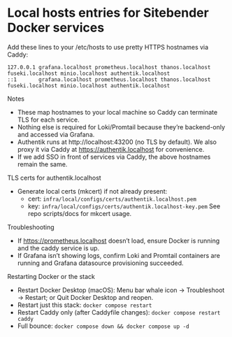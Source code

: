 # Local hosts entries for Sitebender Docker services

Add these lines to your /etc/hosts to use pretty HTTPS hostnames via Caddy:

```
127.0.0.1 grafana.localhost prometheus.localhost thanos.localhost fuseki.localhost minio.localhost authentik.localhost
::1       grafana.localhost prometheus.localhost thanos.localhost fuseki.localhost minio.localhost authentik.localhost
```

Notes
- These map hostnames to your local machine so Caddy can terminate TLS for each service.
- Nothing else is required for Loki/Promtail because they’re backend-only and accessed via Grafana.
- Authentik runs at http://localhost:43200 (no TLS by default). We also proxy it via Caddy at https://authentik.localhost for convenience.
- If we add SSO in front of services via Caddy, the above hostnames remain the same.

TLS certs for authentik.localhost
- Generate local certs (mkcert) if not already present:
	- cert: `infra/local/configs/certs/authentik.localhost.pem`
	- key:  `infra/local/configs/certs/authentik.localhost-key.pem`
	See repo scripts/docs for mkcert usage.

Troubleshooting
- If https://prometheus.localhost doesn’t load, ensure Docker is running and the caddy service is up.
- If Grafana isn’t showing logs, confirm Loki and Promtail containers are running and Grafana datasource provisioning succeeded.

Restarting Docker or the stack
- Restart Docker Desktop (macOS): Menu bar whale icon → Troubleshoot → Restart; or Quit Docker Desktop and reopen.
- Restart just this stack: `docker compose restart`
- Restart Caddy only (after Caddyfile changes): `docker compose restart caddy`
- Full bounce: `docker compose down && docker compose up -d`

